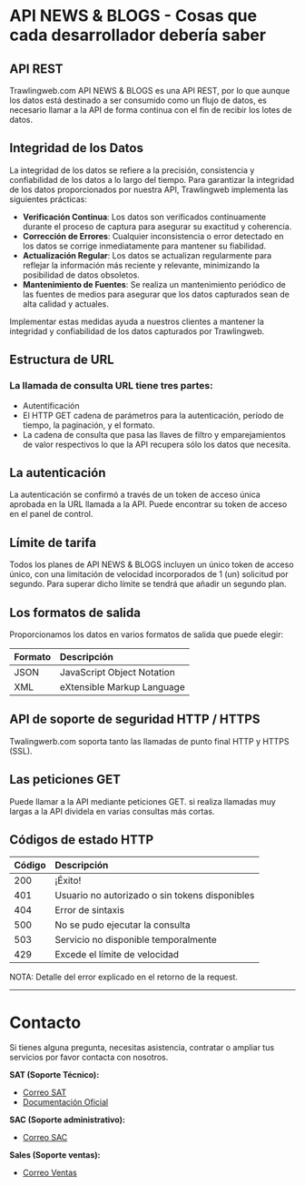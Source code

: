 # API NEWS & BLOGS - Cosas que cada desarrollador debería saber

## API REST

Trawlingweb.com API NEWS & BLOGS es una API REST, por lo que aunque los datos está destinado a ser consumido como un flujo de datos, es necesario llamar a la API de forma continua con el fin de recibir los lotes de datos.

## Integridad de los Datos

La integridad de los datos se refiere a la precisión, consistencia y confiabilidad de los datos a lo largo del tiempo. Para garantizar la integridad de los datos proporcionados por nuestra API, Trawlingweb implementa las siguientes prácticas:

* **Verificación Continua**: Los datos son verificados continuamente durante el proceso de captura para asegurar su exactitud y coherencia.
* **Corrección de Errores**: Cualquier inconsistencia o error detectado en los datos se corrige inmediatamente para mantener su fiabilidad.
* **Actualización Regular**: Los datos se actualizan regularmente para reflejar la información más reciente y relevante, minimizando la posibilidad de datos obsoletos.
* **Mantenimiento de Fuentes**: Se realiza un mantenimiento periódico de las fuentes de medios para asegurar que los datos capturados sean de alta calidad y actuales.

Implementar estas medidas ayuda a nuestros clientes a mantener la integridad y confiabilidad de los datos capturados por Trawlingweb.

## Estructura de URL

### La llamada de consulta URL tiene tres partes:

- Autentificación
- El HTTP GET cadena de parámetros para la autenticación, período de tiempo, la paginación, y el formato.
- La cadena de consulta que pasa las llaves de filtro y emparejamientos de valor respectivos lo que la API recupera sólo los datos que necesita.

## La autenticación

La autenticación se confirmó a través de un token de acceso única aprobada en la URL llamada a la API. Puede encontrar su token de acceso en el panel de control.

## Límite de tarifa

Todos los planes de API NEWS & BLOGS incluyen un único token de acceso único, con una limitación de velocidad incorporados de 1 (un) solicitud por segundo. Para superar dicho límite se tendrá que añadir un segundo plan.

## Los formatos de salida

Proporcionamos los datos en varios formatos de salida que puede elegir:

| Formato | Descripción                |
| ------- | :------------------------- |
| JSON    | JavaScript Object Notation |
| XML     | eXtensible Markup Language |

## API de soporte de seguridad HTTP / HTTPS

Twalingwerb.com soporta tanto las llamadas de punto final HTTP y HTTPS (SSL).

## Las peticiones GET

Puede llamar a la API mediante peticiones GET. si realiza llamadas muy largas a la API dividela en varias consultas más cortas.

## Códigos de estado HTTP

| Código | Descripción                                    |
| ------ | :--------------------------------------------- |
| 200    | ¡Éxito!                                        |
| 401    | Usuario no autorizado o sin tokens disponibles |
| 404    | Error de sintaxis                              |
| 500    | No se pudo ejecutar la consulta                |
| 503    | Servicio no disponible temporalmente           |
| 429    | Excede el límite de velocidad                  |

NOTA: Detalle del error explicado en el retorno de la request.

---
# Contacto
Si tienes alguna pregunta, necesitas asistencia, contratar o ampliar tus servicios por favor contacta con nosotros.

**SAT (Soporte Técnico):**
* [Correo SAT](mailto:support@trawlingweb.com)
* [Documentación Oficial](https://docs.trawlingweb.com)

**SAC (Soporte administrativo):**
* [Correo SAC](mailto:gestion@trawlingweb.com)

**Sales (Soporte ventas):**
* [Correo Ventas](mailto:sales@trawlingweb.com)
